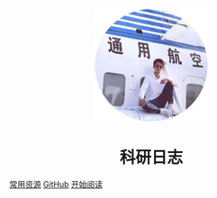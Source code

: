 <p align="center">
<img src="./images/log.png" width="200" height="200"/>
</p>
<h1 align="center">科研日志</h1>

[常用资源](https://www.baidu.com)
[GitHub](https://github.com/zuokuijun/zuokuijun.github.io)
[开始阅读](#/zuokuijunblog)




